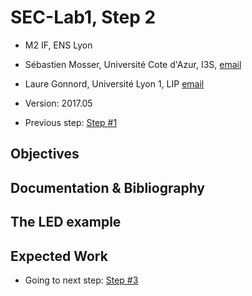 # SEC-Lab1, Step 2

  * M2 IF, ENS Lyon
  * Sébastien Mosser, Université Cote d'Azur, I3S, [email](mailto:mosser@i3s.unice.fr)
  * Laure Gonnord, Université Lyon 1, LIP [email](mailto:laure.gonnord@ens-lyon.fr)
  * Version: 2017.05

  * Previous step: [Step #1](https://github.com/mosser/sec-labs/blob/master/lab_1/step_1.md)

## Objectives

## Documentation & Bibliography

## The LED example

## Expected Work



  * Going to next step: [Step #3](https://github.com/mosser/sec-labs/blob/master/lab_1/step_3.md)